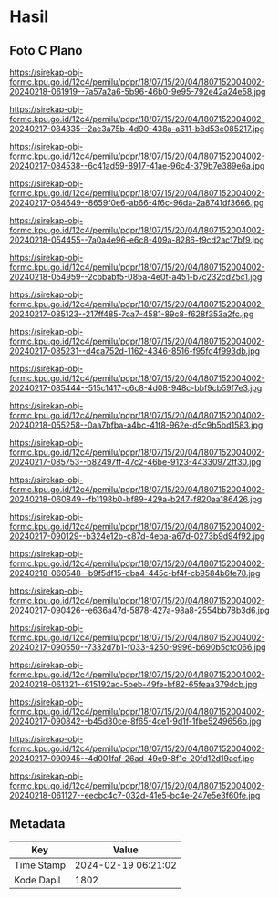 # Hasil

## Foto C Plano

https://sirekap-obj-formc.kpu.go.id/12c4/pemilu/pdpr/18/07/15/20/04/1807152004002-20240218-061919--7a57a2a6-5b96-46b0-9e95-792e42a24e58.jpg

https://sirekap-obj-formc.kpu.go.id/12c4/pemilu/pdpr/18/07/15/20/04/1807152004002-20240217-084335--2ae3a75b-4d90-438a-a611-b8d53e085217.jpg

https://sirekap-obj-formc.kpu.go.id/12c4/pemilu/pdpr/18/07/15/20/04/1807152004002-20240217-084538--6c41ad59-8917-41ae-96c4-379b7e389e6a.jpg

https://sirekap-obj-formc.kpu.go.id/12c4/pemilu/pdpr/18/07/15/20/04/1807152004002-20240217-084649--8659f0e6-ab66-4f6c-96da-2a8741df3666.jpg

https://sirekap-obj-formc.kpu.go.id/12c4/pemilu/pdpr/18/07/15/20/04/1807152004002-20240218-054455--7a0a4e96-e6c8-409a-8286-f9cd2ac17bf9.jpg

https://sirekap-obj-formc.kpu.go.id/12c4/pemilu/pdpr/18/07/15/20/04/1807152004002-20240218-054959--2cbbabf5-085a-4e0f-a451-b7c232cd25c1.jpg

https://sirekap-obj-formc.kpu.go.id/12c4/pemilu/pdpr/18/07/15/20/04/1807152004002-20240217-085123--217ff485-7ca7-4581-89c8-f628f353a2fc.jpg

https://sirekap-obj-formc.kpu.go.id/12c4/pemilu/pdpr/18/07/15/20/04/1807152004002-20240217-085231--d4ca752d-1162-4346-8516-f95fd4f993db.jpg

https://sirekap-obj-formc.kpu.go.id/12c4/pemilu/pdpr/18/07/15/20/04/1807152004002-20240217-085444--515c1417-c6c8-4d08-948c-bbf9cb59f7e3.jpg

https://sirekap-obj-formc.kpu.go.id/12c4/pemilu/pdpr/18/07/15/20/04/1807152004002-20240218-055258--0aa7bfba-a4bc-41f8-962e-d5c9b5bd1583.jpg

https://sirekap-obj-formc.kpu.go.id/12c4/pemilu/pdpr/18/07/15/20/04/1807152004002-20240217-085753--b82497ff-47c2-46be-9123-44330972ff30.jpg

https://sirekap-obj-formc.kpu.go.id/12c4/pemilu/pdpr/18/07/15/20/04/1807152004002-20240218-060849--fb1198b0-bf89-429a-b247-f820aa186426.jpg

https://sirekap-obj-formc.kpu.go.id/12c4/pemilu/pdpr/18/07/15/20/04/1807152004002-20240217-090129--b324e12b-c87d-4eba-a67d-0273b9d94f92.jpg

https://sirekap-obj-formc.kpu.go.id/12c4/pemilu/pdpr/18/07/15/20/04/1807152004002-20240218-060548--b9f5df15-dba4-445c-bf4f-cb9584b6fe78.jpg

https://sirekap-obj-formc.kpu.go.id/12c4/pemilu/pdpr/18/07/15/20/04/1807152004002-20240217-090426--e636a47d-5878-427a-98a8-2554bb78b3d6.jpg

https://sirekap-obj-formc.kpu.go.id/12c4/pemilu/pdpr/18/07/15/20/04/1807152004002-20240217-090550--7332d7b1-f033-4250-9996-b690b5cfc066.jpg

https://sirekap-obj-formc.kpu.go.id/12c4/pemilu/pdpr/18/07/15/20/04/1807152004002-20240218-061321--615192ac-5beb-49fe-bf82-65feaa379dcb.jpg

https://sirekap-obj-formc.kpu.go.id/12c4/pemilu/pdpr/18/07/15/20/04/1807152004002-20240217-090842--b45d80ce-8f65-4ce1-9d1f-1fbe5249656b.jpg

https://sirekap-obj-formc.kpu.go.id/12c4/pemilu/pdpr/18/07/15/20/04/1807152004002-20240217-090945--4d001faf-26ad-49e9-8f1e-20fd12d19acf.jpg

https://sirekap-obj-formc.kpu.go.id/12c4/pemilu/pdpr/18/07/15/20/04/1807152004002-20240218-061127--eecbc4c7-032d-41e5-bc4e-247e5e3f60fe.jpg


## Metadata

| Key        | Value               |
| ---------- | ------------------- |
| Time Stamp | 2024-02-19 06:21:02 |
| Kode Dapil | 1802                |



